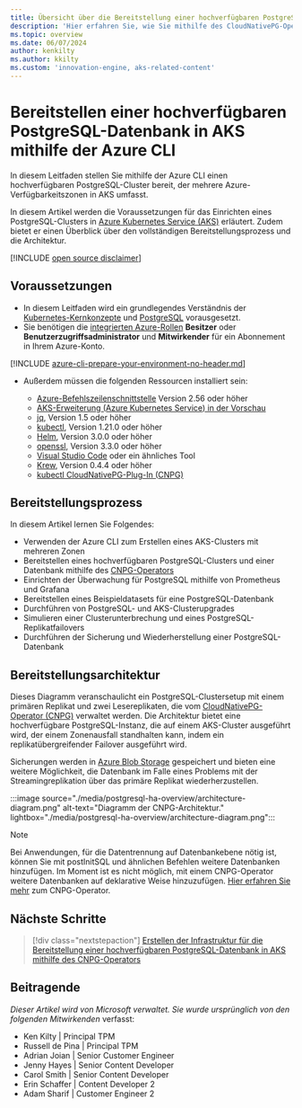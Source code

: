 ```yaml
---
title: Übersicht über die Bereitstellung einer hochverfügbaren PostgreSQL-Datenbank in AKS mithilfe der Azure CLI
description: 'Hier erfahren Sie, wie Sie mithilfe des CloudNativePG-Operators eine hochverfügbare PostgreSQL-Datenbank in AKS bereitstellen.'
ms.topic: overview
ms.date: 06/07/2024
author: kenkilty
ms.author: kkilty
ms.custom: 'innovation-engine, aks-related-content'
---
```

# Bereitstellen einer hochverfügbaren PostgreSQL-Datenbank in AKS mithilfe der Azure CLI

In diesem Leitfaden stellen Sie mithilfe der Azure CLI einen hochverfügbaren PostgreSQL-Cluster bereit, der mehrere Azure-Verfügbarkeitszonen in AKS umfasst.

In diesem Artikel werden die Voraussetzungen für das Einrichten eines PostgreSQL-Clusters in [Azure Kubernetes Service (AKS)][what-is-aks] erläutert. Zudem bietet er einen Überblick über den vollständigen Bereitstellungsprozess und die Architektur.

[!INCLUDE [open source disclaimer](./includes/open-source-disclaimer.md)]

## Voraussetzungen

* In diesem Leitfaden wird ein grundlegendes Verständnis der [Kubernetes-Kernkonzepte][core-kubernetes-concepts] und [PostgreSQL][postgresql] vorausgesetzt.
* Sie benötigen die [integrierten Azure-Rollen][azure-roles] **Besitzer** oder **Benutzerzugriffsadministrator** und **Mitwirkender** für ein Abonnement in Ihrem Azure-Konto.

[!INCLUDE [azure-cli-prepare-your-environment-no-header.md](~/reusable-content/azure-cli/azure-cli-prepare-your-environment-no-header.md)]

* Außerdem müssen die folgenden Ressourcen installiert sein:

  * [Azure-Befehlszeilenschnittstelle](/cli/azure/install-azure-cli) Version 2.56 oder höher
  * [AKS-Erweiterung (Azure Kubernetes Service) in der Vorschau][aks-preview]
  * [jq][jq], Version 1.5 oder höher
  * [kubectl][install-kubectl], Version 1.21.0 oder höher
  * [Helm][install-helm], Version 3.0.0 oder höher
  * [openssl][install-openssl], Version 3.3.0 oder höher
  * [Visual Studio Code][install-vscode] oder ein ähnliches Tool
  * [Krew][install-krew], Version 0.4.4 oder höher
  * [kubectl CloudNativePG-Plug-In (CNPG)][cnpg-plugin]

## Bereitstellungsprozess

In diesem Artikel lernen Sie Folgendes:

* Verwenden der Azure CLI zum Erstellen eines AKS-Clusters mit mehreren Zonen
* Bereitstellen eines hochverfügbaren PostgreSQL-Clusters und einer Datenbank mithilfe des [CNPG-Operators][cnpg-plugin]
* Einrichten der Überwachung für PostgreSQL mithilfe von Prometheus und Grafana
* Bereitstellen eines Beispieldatasets für eine PostgreSQL-Datenbank
* Durchführen von PostgreSQL- und AKS-Clusterupgrades
* Simulieren einer Clusterunterbrechung und eines PostgreSQL-Replikatfailovers
* Durchführen der Sicherung und Wiederherstellung einer PostgreSQL-Datenbank

## Bereitstellungsarchitektur

Dieses Diagramm veranschaulicht ein PostgreSQL-Clustersetup mit einem primären Replikat und zwei Lesereplikaten, die vom [CloudNativePG-Operator (CNPG)](https://cloudnative-pg.io/) verwaltet werden. Die Architektur bietet eine hochverfügbare PostgreSQL-Instanz, die auf einem AKS-Cluster ausgeführt wird, der einem Zonenausfall standhalten kann, indem ein replikatübergreifender Failover ausgeführt wird.

Sicherungen werden in [Azure Blob Storage](/azure/storage/blobs/) gespeichert und bieten eine weitere Möglichkeit, die Datenbank im Falle eines Problems mit der Streamingreplikation über das primäre Replikat wiederherzustellen.

:::image source="./media/postgresql-ha-overview/architecture-diagram.png" alt-text="Diagramm der CNPG-Architektur." lightbox="./media/postgresql-ha-overview/architecture-diagram.png":::

> [!NOTE]
> Bei Anwendungen, für die Datentrennung auf Datenbankebene nötig ist, können Sie mit postInitSQL und ähnlichen Befehlen weitere Datenbanken hinzufügen. Im Moment ist es nicht möglich, mit einem CNPG-Operator weitere Datenbanken auf deklarative Weise hinzuzufügen.
[Hier erfahren Sie mehr](https://github.com/cloudnative-pg/cloudnative-pg) zum CNPG-Operator. 

## Nächste Schritte

> [!div class="nextstepaction"]
> [Erstellen der Infrastruktur für die Bereitstellung einer hochverfügbaren PostgreSQL-Datenbank in AKS mithilfe des CNPG-Operators][create-infrastructure]

## Beitragende

*Dieser Artikel wird von Microsoft verwaltet. Sie wurde ursprünglich von den folgenden Mitwirkenden* verfasst:

* Ken Kilty | Principal TPM
* Russell de Pina | Principal TPM
* Adrian Joian | Senior Customer Engineer
* Jenny Hayes | Senior Content Developer
* Carol Smith | Senior Content Developer
* Erin Schaffer | Content Developer 2
* Adam Sharif | Customer Engineer 2

<!-- LINKS -->
[what-is-aks]: ./what-is-aks.md
[postgresql]: https://www.postgresql.org/
[core-kubernetes-concepts]: ./concepts-clusters-workloads.md
[azure-roles]: /azure/role-based-access-control/built-in-roles
[aks-preview]: ./draft.md#install-the-aks-preview-azure-cli-extension
[jq]: https://jqlang.github.io/jq/
[install-kubectl]: https://kubernetes.io/docs/tasks/tools/install-kubectl/
[install-helm]: https://helm.sh/docs/intro/install/
[install-openssl]: https://www.openssl.org/
[install-vscode]: https://code.visualstudio.com/Download
[install-krew]: https://krew.sigs.k8s.io/
[cnpg-plugin]: https://cloudnative-pg.io/documentation/current/kubectl-plugin/#using-krew
[create-infrastructure]: ./create-postgresql-ha.md
